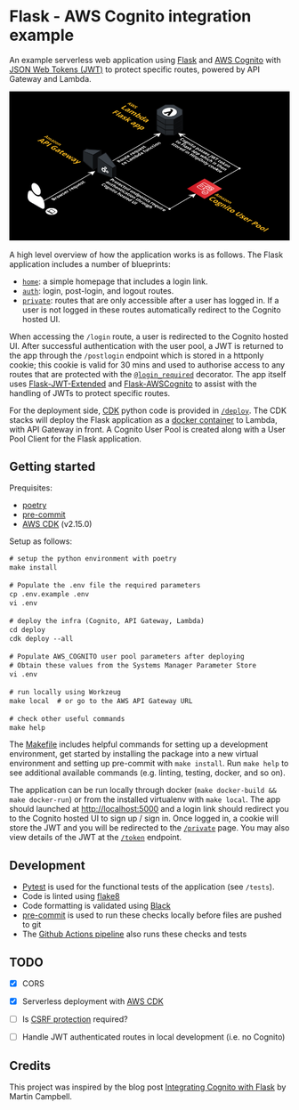 # Flask - AWS Cognito integration example

An example serverless web application using [Flask](https://flask.palletsprojects.com/en/2.0.x/) and [AWS Cognito](https://aws.amazon.com/cognito/) with [JSON Web Tokens (JWT)](https://jwt.io/) to protect specific routes, powered by API Gateway and Lambda.

![Architecture](architecture.png)

A high level overview of how the application works is as follows. The Flask application includes a number of blueprints:

* [`home`](src/webapp/home/routes.py): a simple homepage that includes a login link.
* [`auth`](src/webapp/auth/routes.py): login, post-login, and logout routes.
* [`private`](src/webapp/private/routes.py): routes that are only accessible after a user has logged in. If a user is not logged in these routes automatically redirect to the Cognito hosted UI.

When accessing the `/login` route, a user is redirected to the Cognito hosted UI. After successful authentication with the user pool, a JWT is returned to the app through the `/postlogin` endpoint which is stored in a httponly cookie; this cookie is valid for 30 mins and used to authorise access to any routes that are protected with the [`@login_required`](/src/webapp/auth/utils.py) decorator. The app itself uses [Flask-JWT-Extended](https://flask-jwt-extended.readthedocs.io/en/stable/) and [Flask-AWSCognito](https://flask-awscognito.readthedocs.io/en/latest/index.html) to assist with the handling of JWTs to protect specific routes.

For the deployment side, [CDK](https://aws.amazon.com/cdk/) python code is provided in [`/deploy`](/deploy/app.py). The CDK stacks will deploy the Flask application as a [docker container](Dockerfile) to Lambda, with API Gateway in front. A Cognito User Pool is created along with a User Pool Client for the Flask application.

## Getting started

Prequisites:

* [poetry](https://python-poetry.org/)
* [pre-commit](https://pre-commit.com/)
* [AWS CDK](https://aws.amazon.com/cdk/) (v2.15.0)

Setup as follows:

```shell
# setup the python environment with poetry
make install

# Populate the .env file the required parameters
cp .env.example .env
vi .env

# deploy the infra (Cognito, API Gateway, Lambda)
cd deploy
cdk deploy --all

# Populate AWS_COGNITO user pool parameters after deploying
# Obtain these values from the Systems Manager Parameter Store
vi .env

# run locally using Workzeug
make local  # or go to the AWS API Gateway URL

# check other useful commands
make help
```

The [Makefile](Makefile) includes helpful commands for setting up a development environment, get started by installing the package into a new virtual environment and setting up pre-commit with `make install`. Run `make help` to see additional available commands (e.g. linting, testing, docker, and so on).

The application can be run locally through docker (`make docker-build && make docker-run`) or from the installed virtualenv with `make local`. The app should launched at [http://localhost:5000](http://localhost:5000) and a login link should redirect you to the Cognito hosted UI to sign up / sign in. Once logged in, a cookie will store the JWT and you will be redirected to the [`/private`](http://localhost:5000/private) page. You may also view details of the JWT at the [`/token`](http://localhost:5000/token) endpoint.


## Development

* [Pytest](https://docs.pytest.org/en/6.2.x/) is used for the functional tests of the application (see `/tests`).
* Code is linted using [flake8](https://flake8.pycqa.org/en/latest/)
* Code formatting is validated using [Black](https://github.com/psf/black)
* [pre-commit](https://pre-commit.com/) is used to run these checks locally before files are pushed to git
* The [Github Actions pipeline](.github/workflows/pipeline.yml) also runs these checks and tests


## TODO

- [x] CORS
- [X] Serverless deployment with [AWS CDK](https://aws.amazon.com/cdk/)
- [ ] Is [CSRF protection](https://flask-jwt-extended.readthedocs.io/en/stable/options/#cross-site-request-forgery-options) required?
- [ ] Handle JWT authenticated routes in local development (i.e. no Cognito)


## Credits

This project was inspired by the blog post [Integrating Cognito with Flask](https://medium.com/analytics-vidhya/integrating-cognito-with-flask-e00010866054) by Martin Campbell.